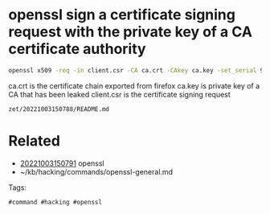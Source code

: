 # openssl sign a certificate signing request with the private key of a CA certificate authority
```bash
openssl x509 -req -in client.csr -CA ca.crt -CAkey ca.key -set_serial 9001 -extensions client -days 9002 -outform PEM -out client.cer
```
ca.crt is the certificate chain exported from firefox
ca.key is private key of a CA that has been leaked
client.csr is the certificate signing request

` zet/20221003150788/README.md `

# Related

- [20221003150791](/zet/20221003150791/README.md) openssl
- ~/kb/hacking/commands/openssl-general.md

Tags:

    #command #hacking #openssl 
